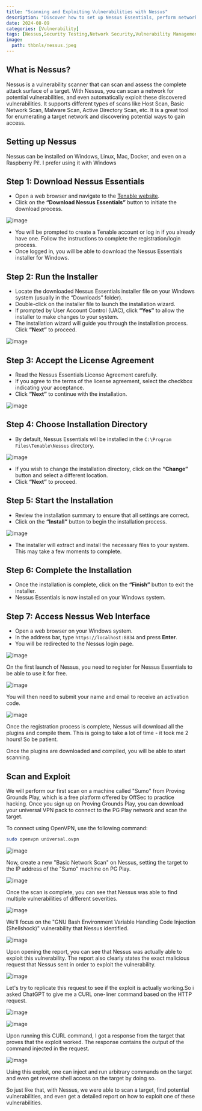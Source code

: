 ```yaml
---
title: "Scanning and Exploiting Vulnerabilities with Nessus"
description: "Discover how to set up Nessus Essentials, perform network scans, and exploit vulnerabilities with this step-by-step guide. Perfect for cybersecurity enthusiasts and professionals, this blog walks you through securing your network using Nessus on Proving Grounds Play."
date: 2024-08-09
categories: [Vulnerability]
tags: [Nessus,Security Testing,Network Security,Vulnerability Management]
image:
  path: thbnls/nessus.jpeg
---
```


## What is Nessus?

Nessus is a vulnerability scanner that can scan and assess the complete attack surface of a target. With Nessus, you can scan a network for potential vulnerabilities, and even automatically exploit these discovered vulnerabilities. It supports different types of scans like Host Scan, Basic Network Scan, Malware Scan, Active Directory Scan, etc. It is a great tool for enumerating a target network and discovering potential ways to gain access.

## Setting up Nessus

Nessus can be installed on Windows, Linux, Mac, Docker, and even on a Raspberry Pi!. I prefer using it with Windows

## Step 1: Download Nessus Essentials

- Open a web browser and navigate to the [Tenable website](https://www.tenable.com/products/nessus/nessus-essentials).
- Click on the **“Download Nessus Essentials”** button to initiate the download process.

![image](https://github.com/user-attachments/assets/8f863ab8-bbd4-40eb-b6a2-b1c893feb108)


- You will be prompted to create a Tenable account or log in if you already have one. Follow the instructions to complete the registration/login process.
- Once logged in, you will be able to download the Nessus Essentials installer for Windows.

## Step 2: Run the Installer

- Locate the downloaded Nessus Essentials installer file on your Windows system (usually in the “Downloads” folder).
- Double-click on the installer file to launch the installation wizard.
- If prompted by User Account Control (UAC), click **“Yes”** to allow the installer to make changes to your system.
- The installation wizard will guide you through the installation process. Click **“Next”** to proceed.

![image](https://github.com/user-attachments/assets/576305f2-cd9e-4c6b-9b18-d35f97880ae9)


## Step 3: Accept the License Agreement

- Read the Nessus Essentials License Agreement carefully.
- If you agree to the terms of the license agreement, select the checkbox indicating your acceptance.
- Click **“Next”** to continue with the installation.

![image](https://github.com/user-attachments/assets/93b976fb-3692-4cf7-b491-4a42fcea1ab5)


## Step 4: Choose Installation Directory

- By default, Nessus Essentials will be installed in the `C:\Program Files\Tenable\Nessus` directory.

![image](https://github.com/user-attachments/assets/4a350a45-a32e-4fcb-97b6-3a673b62a840)


- If you wish to change the installation directory, click on the **“Change”** button and select a different location.
- Click **“Next”** to proceed.

## Step 5: Start the Installation

- Review the installation summary to ensure that all settings are correct.
- Click on the **“Install”** button to begin the installation process.

![image](https://github.com/user-attachments/assets/a1d0d415-b2ef-4cad-a546-ed9f27bb6a27)


- The installer will extract and install the necessary files to your system. This may take a few moments to complete.

## Step 6: Complete the Installation

- Once the installation is complete, click on the **“Finish”** button to exit the installer.
- Nessus Essentials is now installed on your Windows system.

## Step 7: Access Nessus Web Interface

- Open a web browser on your Windows system.
- In the address bar, type `https://localhost:8834` and press **Enter**.
- You will be redirected to the Nessus login page.

![image](https://github.com/user-attachments/assets/4d001943-e173-43b3-8046-9f29616d22ab)


On the first launch of Nessus, you need to register for Nessus Essentials to be able to use it for free.

![image](https://github.com/user-attachments/assets/9bbce24c-95c1-441e-8b6a-4a2de19314ef)


You will then need to submit your name and email to receive an activation code.

![image](https://github.com/user-attachments/assets/143e8e34-7f3b-4cab-b99e-9e5bd1857b1d)


Once the registration process is complete, Nessus will download all the plugins and compile them. This is going to take a lot of time - it took me 2 hours! So be patient.

Once the plugins are downloaded and compiled, you will be able to start scanning.

## Scan and Exploit

We will perform our first scan on a machine called "Sumo" from Proving Grounds Play, which is a free platform offered by OffSec to practice hacking. Once you sign up on Proving Grounds Play, you can download your universal VPN pack to connect to the PG Play network and scan the target.

To connect using OpenVPN, use the following command:

```bash
sudo openvpn universal.ovpn
```

![image](https://github.com/user-attachments/assets/8c0bd827-efb0-4c58-9344-5f925339e968)

Now, create a new "Basic Network Scan" on Nessus, setting the target to the IP address of the "Sumo" machine on PG Play.

![image](https://github.com/user-attachments/assets/34a1d5fc-98d6-4493-b5bf-de353e0315d5)


Once the scan is complete, you can see that Nessus was able to find multiple vulnerabilities of different severities.

![image](https://github.com/user-attachments/assets/c2218d60-12b0-4714-8b3b-52e6295e1910)

We'll focus on the "GNU Bash Environment Variable Handling Code Injection (Shellshock)" vulnerability that Nessus identified.

![image](https://github.com/user-attachments/assets/6d2f0c5a-9002-49e1-90d4-9cc9c6ca1b1e)

Upon opening the report, you can see that Nessus was actually able to exploit this vulnerability. The report also clearly states the exact malicious request that Nessus sent in order to exploit the vulnerability.

![image](https://github.com/user-attachments/assets/0d167ad7-9419-4fb3-a7a5-64babd03c44e)

Let's try to replicate this request to see if the exploit is actually working.So i asked ChatGPT to give me a CURL one-liner command based on the HTTP request.

![image](https://github.com/user-attachments/assets/4726a989-4f60-4b8e-af72-c7d36056d3d2)

![image](https://github.com/user-attachments/assets/6f0c5b70-c9bf-499b-a98e-0cdf210e5dab)

Upon running this CURL command, I got a response from the target that proves that the exploit worked. The response contains the output of the command injected in the request.

![image](https://github.com/user-attachments/assets/67673a13-0dd4-4822-a3f0-3403157babb8)

Using this exploit, one can inject and run arbitrary commands on the target and even get reverse shell access on the target by doing so.

So just like that, with Nessus, we were able to scan a target, find potential vulnerabilities, and even get a detailed report on how to exploit one of these vulnerabilities.
